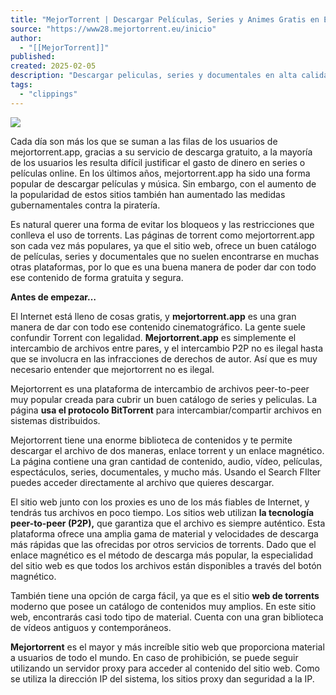 ```yaml
---
title: "MejorTorrent | Descargar Películas, Series y Animes Gratis en Español"
source: "https://www28.mejortorrent.eu/inicio"
author:
  - "[[MejorTorrent]]"
published:
created: 2025-02-05
description: "Descargar peliculas, series y documentales en alta calidad en español castellano y latino"
tags:
  - "clippings"
---
```

[![](https://i.imgur.com/o9RIUNY.jpeg)](https://click.ggpickaff.com/yZLhTC0v)

Cada día son más los que se suman a las filas de los usuarios de mejortorrent.app, gracias a su servicio de descarga gratuito, a la mayoría de los usuarios les resulta difícil justificar el gasto de dinero en series o películas online. En los últimos años, mejortorrent.app ha sido una forma popular de descargar películas y música. Sin embargo, con el aumento de la popularidad de estos sitios también han aumentado las medidas gubernamentales contra la piratería. 

Es natural querer una forma de evitar los bloqueos y las restricciones que conlleva el uso de torrents. Las páginas de torrent como mejortorrent.app son cada vez más populares, ya que el sitio web, ofrece un buen catálogo de películas, series y documentales que no suelen encontrarse en muchas otras plataformas, por lo que es una buena manera de poder dar con todo ese contenido de forma gratuita y segura.

**Antes de empezar…**

El Internet está lleno de cosas gratis, y **mejortorrent.app** es una gran manera de dar con todo ese contenido cinematográfico. La gente suele confundir Torrent con legalidad. **Mejortorrent.app** es simplemente el intercambio de archivos entre pares, y el intercambio P2P no es ilegal hasta que se involucra en las infracciones de derechos de autor. Así que es muy necesario entender que mejortorrent no es ilegal.

Mejortorrent es una plataforma de intercambio de archivos peer-to-peer muy popular creada para cubrir un buen catálogo de series y peliculas. La página **usa el protocolo BitTorrent** para intercambiar/compartir archivos en sistemas distribuidos.

Mejortorrent tiene una enorme biblioteca de contenidos y te permite descargar el archivo de dos maneras, enlace torrent y un enlace magnético. La página contiene una gran cantidad de contenido, audio, vídeo, películas, espectáculos, series, documentales, y mucho más. Usando el Search FIlter puedes acceder directamente al archivo que quieres descargar.

El sitio web junto con los proxies es uno de los más fiables de Internet, y tendrás tus archivos en poco tiempo. Los sitios web utilizan **la tecnología peer-to-peer (P2P),** que garantiza que el archivo es siempre auténtico. Esta plataforma ofrece una amplia gama de material y velocidades de descarga más rápidas que las ofrecidas por otros servicios de torrents. Dado que el enlace magnético es el método de descarga más popular, la especialidad del sitio web es que todos los archivos están disponibles a través del botón magnético. 

También tiene una opción de carga fácil, ya que es el sitio **web de torrents** moderno que posee un catálogo de contenidos muy amplios. En este sitio web, encontrarás casi todo tipo de material. Cuenta con una gran biblioteca de vídeos antiguos y contemporáneos.

**Mejortorrent** es el mayor y más increíble sitio web que proporciona material a usuarios de todo el mundo. En caso de prohibición, se puede seguir utilizando un servidor proxy para acceder al contenido del sitio web. Como se utiliza la dirección IP del sistema, los sitios proxy dan seguridad a la IP.
